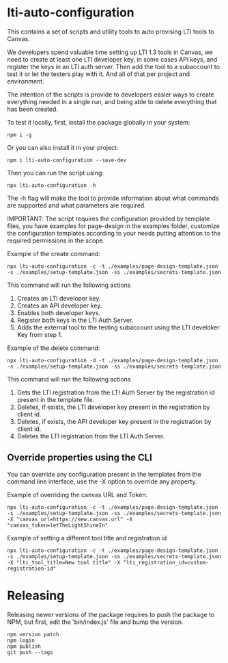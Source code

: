 # lti-auto-configuration
This contains a set of scripts and utility tools to auto provising LTI tools to Canvas.

We developers spend valuable time setting up LTI 1.3 tools in Canvas, we need to create at least one LTI developer key, in some cases API keys, and register the keys in an LTI auth server. Then add the tool to a subaccount to test it or let the testers play with it. And all of that per project and environment.

The intention of the scripts is provide to developers easier ways to create everything needed in a single run, and being able to delete everything that has been created.

To test it locally, first, install the package globally in your system:

```
npm i -g
```

Or you can also install it in your project:

```
npm i lti-auto-configuration --save-dev
```

Then you can run the script using:
```
npx lti-auto-configuration -h
```

The -h flag will make the tool to provide information about what commands are supported and what parameters are required.

IMPORTANT: The script requires the configuration provided by template files, you have examples for page-design in the examples folder, customize the configuration templates according to your needs putting attention to the required permissions in the scope.

Example of the create command:
```
npx lti-auto-configuration -c -t ./examples/page-design-template.json -s ./examples/setup-template.json -ss ./examples/secrets-template.json
```
This command will run the following actions
 1. Creates an LTI developer key.
 2. Creates an API developer key.
 3. Enables both developer keys.
 4. Register both keys in the LTI Auth Server.
 5. Adds the external tool to the testing subaccount using the LTI develoker Key from step 1.

Example of the delete command:
```
npx lti-auto-configuration -d -t ./examples/page-design-template.json -s ./examples/setup-template.json -ss ./examples/secrets-template.json
```
This command will run the following actions
 1. Gets the LTI registration from the LTI Auth Server by the registration id present in the template file.
 3. Deletes, if exists, the LTI developer key present in the registration by client id.
 3. Deletes, if exists, the API developer key present in the registration by client id.
 4. Deletes the LTI registration from the LTI Auth Server.

## Override properties using the CLI

You can override any configuration present in the templates from the command line interface, use the -X option to override any property.

Example of overriding the canvas URL and Token.
```
npx lti-auto-configuration -c -t ./examples/page-design-template.json -s ./examples/setup-template.json -ss ./examples/secrets-template.json -X "canvas_url=https://new.canvas.url" -X "canvas_token=letTheLightShineIn"
```

Example of setting a different tool title and registration id
```
npx lti-auto-configuration -c -t ./examples/page-design-template.json -s ./examples/setup-template.json -ss ./examples/secrets-template.json -X "lti_tool_title=New tool title" -X "lti_registration_id=custom-registration-id"
```

# Releasing

Releasing newer versions of the package requires to push the package to NPM, but first, edit the 'bin/index.js' file and bump the version.

```
npm version patch
npm login
npm publish
git push --tags
```
